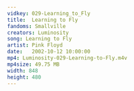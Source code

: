 ```yaml
---
vidkey: 029-Learning_to_Fly
title:  Learning to Fly
fandoms: Smallville
creators: Luminosity
song: Learning to Fly
artist: Pink Floyd
date:   2002-10-12 10:00:00
mp4: Luminosity-029-Learning-to-Fly.m4v
mp4size: 49.75 MB
width: 848
height: 480
---
```



  